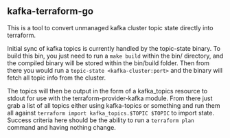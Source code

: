 ## kafka-terraform-go

This is a tool to convert unmanaged kafka cluster topic state directly into terraform.

Initial sync of kafka topics is currently handled by the topic-state binary. To build this bin, you just need to run a `make build` within the bin/ directory, and the compiled binary will be stored within the bin/build folder. Then from there you would run a `topic-state <kafka-cluster:port>` and the binary will fetch all topic info from the cluster. 

The topics will then be output in the form of a kafka_topics resource to stdout for use with the terraform-provider-kafka module. From there just grab a list of all topics either using kafka-topics or something and run them all against `terraform import kafka_topics.$TOPIC $TOPIC` to import state. Success criteria here should be the ability to run a `terraform plan` command and having nothing change.
